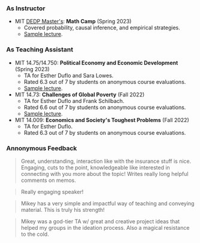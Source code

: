 ### As Instructor 

* MIT [DEDP Master's](https://economics.mit.edu/academic-programs/masters-programs/masters-data-economics-and-design-policy-dedp): **Math Camp** (Spring 2023)
  * Covered probability, causal inference, and empirical strategies.
  * [Sample lecture](pdf/Math_Camp_Lecture_6-Causal_Inference.pdf).

### As Teaching Assistant

* MIT 14.75/14.750: **Political Economy and Economic Development** (Spring 2023)
  * TA for Esther Duflo and Sara Lowes.
  * Rated 6.3 out of 7 by students on anonymous course evaluations.
  * [Sample lecture](pdf/14.75_Recitation_5-Mismatch.pdf).
* MIT 14.73: **Challenges of Global Poverty** (Fall 2022)
  * TA for Esther Duflo and Frank Schilbach.
  * Rated 6.6 out of 7 by students on anonymous course evaluations.
  * [Sample lecture](pdf/14.73_Recitation_6-Insurance.pdf).
* MIT 14.009: **Economics and Society's Toughest Problems** (Fall 2022)
  * TA for Esther Duflo.
  * Rated 6.3 out of 7 by students on anonymous course evaluations.

### Annonymous Feedback

> Great, understanding, interaction like with the insurance stuff is nice. Engaging, cuts to the point, knowledgeable like interested in connecting with you more about the topic! Writes really long helpful comments on memos.

> Really engaging speaker!

> Mikey has a very simple and impactful way of teaching and conveying material. This is truly his strength!

> Mikey was a god-tier TA w/ great and creative project ideas that helped my groups in the ideation process. Also a magical resistance to the cold.



